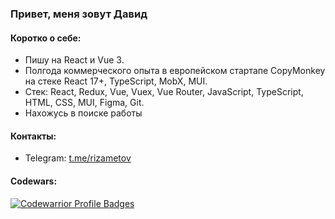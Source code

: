 ### Привет, меня зовут Давид


#### Коротко о себе:
- Пишу на React и Vue 3.
- Полгода коммерческого опыта в европейском стартапе CopyMonkey на стеке React 17+, TypeScript, MobX, MUI.
- Стек: React, Redux, Vue, Vuex, Vue Router, JavaScript, TypeScript, HTML, CSS, MUI, Figma, Git.
- Нахожусь в поиске работы

#### Контакты:

- Telegram: [t.me/rizametov](https://t.me/rizametov)</br>

#### Codewars:
[![Codewarrior Profile Badges](https://www.codewars.com/users/rizametov/badges/large)](https://www.codewars.com/users/rizametov)
